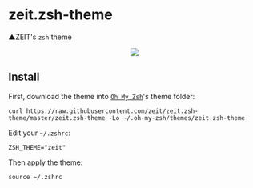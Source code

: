 # zeit.zsh-theme
▲ZEIT's `zsh` theme

<p align="center">
  <img src="https://raw.githubusercontent.com/zeit/zeit.zsh-theme/master/screenshot.png">
</p>

## Install

First, download the theme into [`Oh My Zsh`](https://github.com/robbyrussell/oh-my-zsh)'s theme folder:

```
curl https://raw.githubusercontent.com/zeit/zeit.zsh-theme/master/zeit.zsh-theme -Lo ~/.oh-my-zsh/themes/zeit.zsh-theme
```

Edit your `~/.zshrc`:

```
ZSH_THEME="zeit"
```

Then apply the theme:

```
source ~/.zshrc
```
